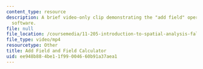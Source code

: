 ```yaml
---
content_type: resource
description: A brief video-only clip demonstrating the "add field" operation in ArcGIS
  software.
file: null
file_location: /coursemedia/11-205-introduction-to-spatial-analysis-fall-2019/ee948b884be11f99004660b91a37aea1_MIT11_205F19_add_field.mp4
file_type: video/mp4
resourcetype: Other
title: Add Field and Field Calculator
uid: ee948b88-4be1-1f99-0046-60b91a37aea1
---
```

